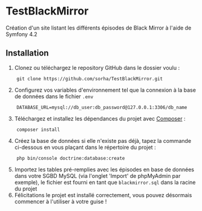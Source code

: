 # TestBlackMirror
Création d'un site listant les différents épisodes de Black Mirror à l'aide de Symfony 4.2

## Installation
1. Clonez ou téléchargez le repository GitHub dans le dossier voulu :
```
    git clone https://github.com/sorha/TestBlackMirror.git
```
2. Configurez vos variables d'environnement tel que la connexion à la base de données dans le fichier `.env`
```
    DATABASE_URL=mysql://db_user:db_password@127.0.0.1:3306/db_name
```
3. Téléchargez et installez les dépendances du projet avec [Composer](https://getcomposer.org/download/) :
```
    composer install
```
4. Créez la base de données si elle n'existe pas déjà, tapez la commande ci-dessous en vous plaçant dans le répertoire du projet :
```
    php bin/console doctrine:database:create
```
5. Importez les tables pré-remplies avec les épisodes en base de données dans votre SGBD MySQL (via l'onglet 'Import' de phpMyAdmin par exemple), le fichier est fourni en tant que `blackmirror.sql` dans la racine du projet
6. Félicitations le projet est installé correctement, vous pouvez désormais commencer à l'utiliser à votre guise !